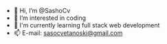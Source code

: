 - 👋 Hi, I’m @SashoCv
- 👀 I’m interested in coding
- 🌱 I'm currently learning full stack web development
- 📫 E-mail: sasocvetanoski@gmail.com

<!---
SashoCv/SashoCv is a ✨ special ✨ repository because its `README.md` (this file) appears on your GitHub profile.
You can click the Preview link to take a look at your changes.
--->
